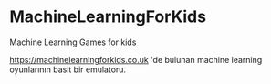 # MachineLearningForKids
Machine Learning Games for kids

https://machinelearningforkids.co.uk 'de bulunan machine learning oyunlarının basit bir emulatoru.
